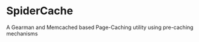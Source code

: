 SpiderCache
===========

A Gearman and Memcached based Page-Caching utility using pre-caching mechanisms 